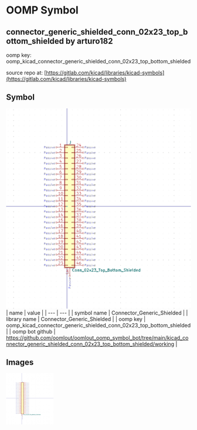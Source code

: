 # OOMP Symbol  
## connector_generic_shielded_conn_02x23_top_bottom_shielded  by arturo182  
  
oomp key: oomp_kicad_connector_generic_shielded_conn_02x23_top_bottom_shielded  
  
source repo at: [https://gitlab.com/kicad/libraries/kicad-symbols](https://gitlab.com/kicad/libraries/kicad-symbols)  
## Symbol  
  
[![working.png](working_600.png)](working.png)  
| name | value | 
| --- | --- | 
| symbol name | Connector_Generic_Shielded | 
| library name | Connector_Generic_Shielded | 
| oomp key | oomp_kicad_connector_generic_shielded_conn_02x23_top_bottom_shielded | 
| oomp bot github | https://github.com/oomlout/oomlout_oomp_symbol_bot/tree/main/kicad_connector_generic_shielded_conn_02x23_top_bottom_shielded/working | 
## Images  
  
[![working.png](working_140.png)](working.png)  
